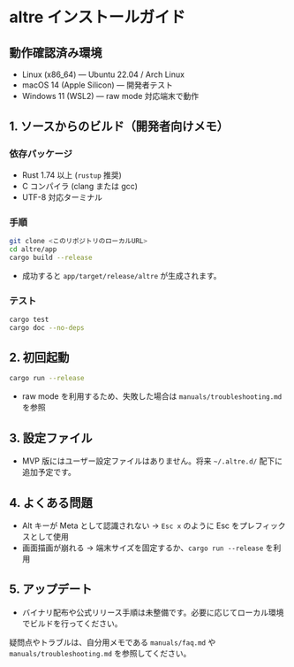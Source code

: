 # altre インストールガイド

## 動作確認済み環境
- Linux (x86_64) — Ubuntu 22.04 / Arch Linux
- macOS 14 (Apple Silicon) — 開発者テスト
- Windows 11 (WSL2) — raw mode 対応端末で動作

## 1. ソースからのビルド（開発者向けメモ）
### 依存パッケージ
- Rust 1.74 以上 (`rustup` 推奨)
- C コンパイラ (clang または gcc)
- UTF-8 対応ターミナル

### 手順
```bash
git clone <このリポジトリのローカルURL>
cd altre/app
cargo build --release
```
- 成功すると `app/target/release/altre` が生成されます。

### テスト
```bash
cargo test
cargo doc --no-deps
```

## 2. 初回起動
```bash
cargo run --release
```
- raw mode を利用するため、失敗した場合は `manuals/troubleshooting.md` を参照

## 3. 設定ファイル
- MVP 版にはユーザー設定ファイルはありません。将来 `~/.altre.d/` 配下に追加予定です。

## 4. よくある問題
- Alt キーが Meta として認識されない → `Esc x` のように Esc をプレフィックスとして使用
- 画面描画が崩れる → 端末サイズを固定するか、`cargo run --release` を利用

## 5. アップデート
- バイナリ配布や公式リリース手順は未整備です。必要に応じてローカル環境でビルドを行ってください。

疑問点やトラブルは、自分用メモである `manuals/faq.md` や `manuals/troubleshooting.md` を参照してください。

